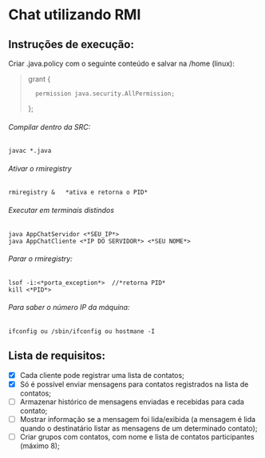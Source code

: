# Chat utilizando RMI

## Instruções de execução:

Criar .java.policy com o seguinte conteúdo e salvar na /home (linux):

> grant {
>
>		permission java.security.AllPermission;
>
> };

###### Compilar dentro da SRC: 
	javac *.java 
  

###### Ativar o rmiregistry
	rmiregistry &   *ativa e retorna o PID*
  
  
###### Executar em terminais distindos

    java AppChatServidor <*SEU_IP*>
    java AppChatCliente <*IP DO SERVIDOR*> <*SEU NOME*>

  
###### Parar o rmiregistry:

	lsof -i:<*porta_exception*>  //*retorna PID*
	kill <*PID*>

###### Para saber o número IP da máquina:

	ifconfig ou /sbin/ifconfig ou hostmane -I


## Lista de requisitos:
- [x] Cada cliente pode registrar uma lista de contatos;
- [x] Só é possível enviar mensagens para contatos registrados na lista de contatos;
- [ ] Armazenar histórico de mensagens enviadas e recebidas para cada contato;
- [ ] Mostrar informação se a mensagem foi lida/exibida (a mensagem é lida quando o destinatário listar as mensagens de um determinado contato);
- [ ] Criar grupos com contatos, com nome e lista de contatos participantes (máximo 8);
